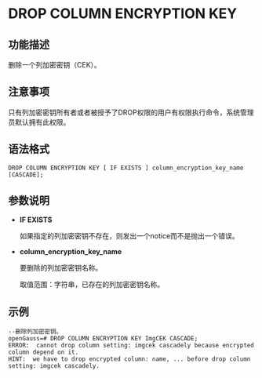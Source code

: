 # DROP COLUMN ENCRYPTION KEY

## 功能描述<a name="section77761618077"></a>

删除一个列加密密钥（CEK）。

## 注意事项<a name="section7776101818719"></a>

只有列加密密钥所有者或者被授予了DROP权限的用户有权限执行命令，系统管理员默认拥有此权限。

## 语法格式<a name="zh-cn_topic_0059778607_seefd39b3ef1942df9e333846afd3a56c"></a>

```
DROP COLUMN ENCRYPTION KEY [ IF EXISTS ] column_encryption_key_name [CASCADE];
```

## 参数说明<a name="zh-cn_topic_0059778607_sad5ef99cc3a043838c29c5bdde9caab3"></a>

-   **IF EXISTS**

    如果指定的列加密密钥不存在，则发出一个notice而不是抛出一个错误。

-   **column\_encryption\_key\_name**

    要删除的列加密密钥名称。

    取值范围：字符串，已存在的列加密密钥名称。


## 示例<a name="section162746130164"></a>

```
--删除列加密密钥。
openGauss=# DROP COLUMN ENCRYPTION KEY ImgCEK CASCADE;
ERROR:  cannot drop column setting: imgcek cascadely because encrypted column depend on it.
HINT:  we have to drop encrypted column: name, ... before drop column setting: imgcek cascadely.
```

